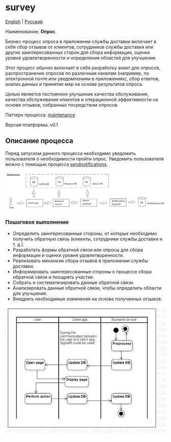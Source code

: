 # survey

[English](survey.md) | [Русский](survey.ru.md)

Наименование: **Опрос**.

Бизнес-процесс опроса в приложении службы доставки включает в себя сбор отзывов от клиентов, сотрудников службы доставки или других заинтересованных сторон для сбора информации, оценки уровня удовлетворенности и определения областей для улучшения. 

Этот процесс обычно включает в себя разработку анкет для опросов, распространение опросов по различным каналам (например, по электронной почте или уведомлениям в приложениях), сбор ответов, анализ данных и принятие мер на основе результатов опроса. 

Целью является постоянное улучшение качества обслуживания, качества обслуживания клиентов и операционной эффективности на основе отзывов, собранных посредством опросов.

Паттерн процесса: [maintenance](../../processpatterns/maintenance.md)

Версия платформы: v0.1

## Описание процесса

Перед запуском данного процесса необходимо уведомить пользователя о необходимости пройти опрос. 
Уведомить пользователя можно с помощью процесса [sendnotifications](../notificationsbackend/sendnotifications.ru.md). 

![maintenance_overall](../../img/processpatterns/maintenance_overall.png)

### Пошаговое выполнение

- Определить заинтересованные стороны, от которых необходимо получить обратную связь (клиенты, сотрудники службы доставки и т. д.).
- Разработать формы обратной связи или опросы для сбора информации и оценки уровня удовлетворенности.
- Реализовать механизм сбора отзывов в приложении службы доставки.
- Информировать заинтересованные стороны о процессе сбора обратной связи и поощрять участие.
- Собрать и систематизировать данные обратной связи.
- Анализировать данные обратной связи, чтобы определить области для улучшения.
- Внедрить необходимые изменения на основе полученных отзывов.

![customer.rateorder](../../img/activitydiagrams/customer.rateorder.png)
